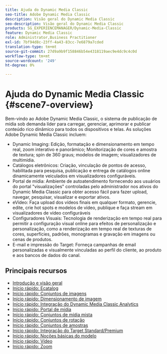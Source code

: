```yaml
---
title: Ajuda do Dynamic Media Classic
seo-title: Adobe Dynamic Media Classic
description: Visão geral do Dynamic Media Classic
seo-description: Visão geral do Dynamic Media Classic
products: SG_EXPERIENCEMANAGER/Dynamic-Media-Classic
feature: Dynamic Media Classic
role: Administrator,Business Practitioner
exl-id: 7bf94d8c-23ff-4a43-83cc-7e6879a7cded
translation-type: tm+mt
source-git-commit: 27d9a9b9f158846b54e4318119aec9e4dc9c4c0d
workflow-type: tm+mt
source-wordcount: '249'
ht-degree: 0%

---
```


# Ajuda do Dynamic Media Classic {#scene7-overview}

Bem-vindo ao Adobe Dynamic Media Classic, o sistema de publicação de mídia sob demanda líder para carregar, gerenciar, aprimorar e publicar conteúdo rico dinâmico para todos os dispositivos e telas. As soluções Adobe Dynamic Media Classic incluem:

* Dynamic Imaging: Edição, formatação e dimensionamento em tempo real, zoom interativo e panorâmico; Monitorização de cores e amostra de textura; spin de 360 graus; modelos de imagem; visualizadores de multimídia.
* Catálogos eletrônicos: Criação, vinculação de pontos de acesso, habilitada para pesquisa, publicação e entrega de catálogos online dinamicamente veiculados em visualizadores configuráveis.
* Portal de mídia: Ambiente de autoatendimento fornecendo aos usuários do portal &quot;visualizações&quot; controladas pelo administrador nos ativos do Dynamic Media Classic para obter acesso fácil para fazer upload, navegar, pesquisar, visualizar e exportar ativos.
* eVídeo: Faça upload dos vídeos finais em qualquer formato, gerencie, edite, crie hot spots e modelos de vídeo, publique e faça stream em visualizadores de vídeo configuráveis
* Configuradores Visuais: Tecnologia de renderização em tempo real para permitir a configuração visual online para efeitos de personalização e personalização, como a renderização em tempo real de texturas de cores, superfícies, padrões, monogramas e gravação em imagens ou cenas de produtos.
* E-mail e impressão do Target: Forneça campanhas de email personalizadas e visualmente vinculadas ao perfil do cliente, ao produto e aos bancos de dados do canal.

## Principais recursos

* [Introdução e visão geral](/help/dmc-platform-overview.md)
* [Início rápido: Ecatalog](/help/quick-start-ecatalog.md)
* [Início rápido: Conjuntos de imagens](/help/quick-start-image-sets.md)
* [Início rápido: Dimensionamento de imagem](/help/quick-start-image-sizing.md)
* [Início rápido: Integração do Dynamic Media Classic Analytics](/help/quick-start-integrating-dmc-analytics.md)
* [Início rápido: Portal de mídia](/help/quick-start-media-portal-administration.md)
* [Início rápido: Conjuntos de mídia mista](/help/quick-start-mixed-media-sets.md)
* [Início rápido: Conjuntos de rotação](/help/quick-start-spin-sets.md)
* [Início rápido: Conjuntos de amostras](/help/quick-start-swatch-sets.md)
* [Início rápido: Integração do Target Standard/Premium](/help/quick-start-target-integration.md)
* [Início rápido: Noções básicas do modelo](/help/quick-start-template-basics.md)
* [Início rápido: Vídeo](/help/quick-start-video.md)
* [Início rápido: Zoom](/help/quick-start-zoom.md)
